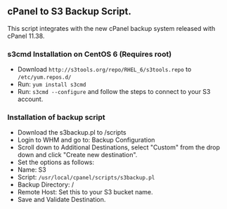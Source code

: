## cPanel to S3 Backup Script.

This script integrates with the new cPanel backup system released with cPanel 11.38.


### s3cmd Installation on CentOS 6 (Requires root)
 - Download `http://s3tools.org/repo/RHEL_6/s3tools.repo` to `/etc/yum.repos.d/`
 - Run: `yum install s3cmd`
 - Run: `s3cmd --configure` and follow the steps to connect to your S3 account.

### Installation of backup script

- Download the s3backup.pl to /scripts
- Login to WHM and go to: Backup Configuration
- Scroll down to Additional Destinations, select "Custom" from the drop down and click "Create new destination".
- Set the options as follows:
 - Name: S3
 - Script: `/usr/local/cpanel/scripts/s3backup.pl`
 - Backup Directory: /
 - Remote Host: Set this to your S3 bucket name.
 - Save and Validate Destination.